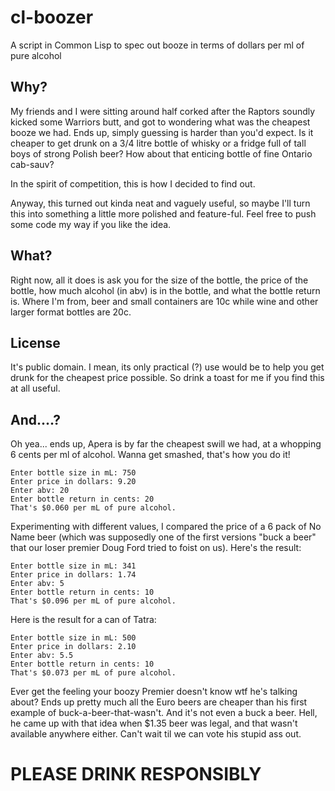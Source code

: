 # cl-boozer
A script in Common Lisp to spec out booze in terms of dollars per ml of pure alcohol

## Why?

My friends and I were sitting around half corked after the Raptors soundly kicked some Warriors butt, and got to wondering what was the cheapest booze we had. Ends up, simply guessing is harder than you'd expect. Is it cheaper to get drunk on a 3/4 litre bottle of whisky or a fridge full of tall boys of strong Polish beer? How about that enticing bottle of fine Ontario cab-sauv?

In the spirit of competition, this is how I decided to find out.

Anyway, this turned out kinda neat and vaguely useful, so maybe I'll turn this into something a little more polished and feature-ful. Feel free to push some code my way if you like the idea.

## What?

Right now, all it does is ask you for the size of the bottle, the price of the bottle, how much alcohol (in abv) is in the bottle, and what the bottle return is. Where I'm from, beer and small containers are 10c while wine and other larger format bottles are 20c.

## License

It's public domain. I mean, its only practical (?) use would be to help you get drunk for the cheapest price possible. So drink a toast for me if you find this at all useful.

## And....?

Oh yea... ends up, Apera is by far the cheapest swill we had, at a whopping 6 cents per ml of alcohol. Wanna get smashed, that's how you do it!

```
Enter bottle size in mL: 750
Enter price in dollars: 9.20
Enter abv: 20
Enter bottle return in cents: 20
That's $0.060 per mL of pure alcohol.
```

Experimenting with different values, I compared the price of a 6 pack of No Name beer (which was supposedly one of the first versions "buck a beer" that our loser premier Doug Ford tried to foist on us). Here's the result:

```
Enter bottle size in mL: 341
Enter price in dollars: 1.74
Enter abv: 5
Enter bottle return in cents: 10
That's $0.096 per mL of pure alcohol.
```

Here is the result for a can of Tatra:

```
Enter bottle size in mL: 500
Enter price in dollars: 2.10
Enter abv: 5.5
Enter bottle return in cents: 10
That's $0.073 per mL of pure alcohol.
```

Ever get the feeling your boozy Premier doesn't know wtf he's talking about? Ends up pretty much all the Euro beers are cheaper than his first example of buck-a-beer-that-wasn't. And it's not even a buck a beer. Hell, he came up with that idea when $1.35 beer was legal, and that wasn't available anywhere either. Can't wait til we can vote his stupid ass out.

# PLEASE DRINK RESPONSIBLY
